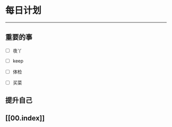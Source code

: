 
# 每日计划
---
## 重要的事

- [ ]    夜丫
- [ ]   keep
- [ ]  体检
- [ ] 买菜



## 提升自己

  



## [[00.index]]











